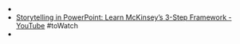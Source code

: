 -
- [Storytelling in PowerPoint: Learn McKinsey’s 3-Step Framework - YouTube](https://www.youtube.com/watch?v=CY1Y367KEko) #toWatch
-